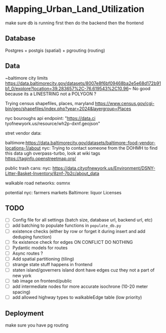 # Mapping_Urban_Land_Utilization

make sure db is running first
then do the backend 
then the frontend

## Database 
Postgres + postgis (spatial) + pgrouting (routing)
## Data
~baltimore city limits https://data.baltimorecity.gov/datasets/8007e8f6bf09468ba2e5e68d172b91b1_0/explore?location=39.283657%2C-76.619543%2C10.96~ No good because its a LINESTRING not a POLYGON ? 

Trying census shapefiles, places, maryland https://www.census.gov/cgi-bin/geo/shapefiles/index.php?year=2024&layergroup=Places 

nyc bouroughs api endpoint: "https://data.ci
tyofnewyork.us/resource/wh2p-dxnf.geojson"

stret vendor data:

baltimore:https://data.baltimorecity.gov/datasets/baltimore::food-vendor-locations-1/about
nyc: Trying to contact someone from the DOHMH to find this data ugh
overpass-turbo, look at wiki tags https://taginfo.openstreetmap.org/

public trash cans:
nyc: https://data.cityofnewyork.us/Environment/DSNY-Litter-Basket-Inventory/8znf-7b2c/about_data

walkable road networks:
osmnx 


potential
nyc: farmers markets
Baltimore: liquor Licenses


## TODO 
-[ ] Config file for all settings (batch size, database url, backend url, etc)
-[ ] add batching to populate functions in `populate_db.py`
-[ ] existence checks (either by row or forget it during insert and add deduping function)
-[ ] fix existence check for edges ON CONFLICT DO NOTHING 
-[ ] Pydantic models for routes 
-[ ] Async routes ?
-[ ] Add spatial partitioning (tiling)
-[ ] strange state stuff happens in frontend
-[ ] staten island/governers island dont have edges cuz they not a part of new york 
-[ ] tab image on frontend/public
-[ ] add intermediate nodes for more accurate isochrone (10-20 meter spacing)
-[ ] add allowed highway types to walkableEdge table (low priority)

## Deployment 
make sure you have pg routing 

